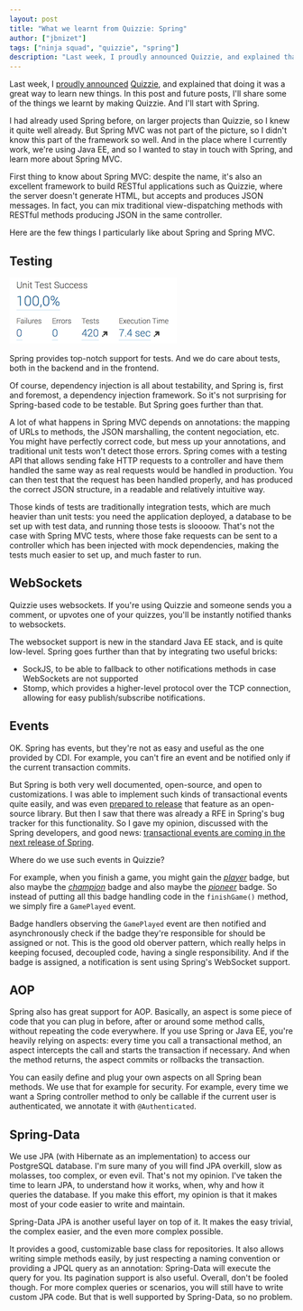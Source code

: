 ```yaml
---
layout: post
title: "What we learnt from Quizzie: Spring"
author: ["jbnizet"]
tags: ["ninja squad", "quizzie", "spring"]
description: "Last week, I proudly announced Quizzie, and explained that doing it was a great way to learn new things. In this post and future posts, I'll share some of the things we learnt by making Quizzie. And I'll start with Spring."
---
```


Last week, I [proudly announced](http://blog.ninja-squad.com/2015/03/03/quizzie-announcement/) [Quizzie](https://quizzie.io), and 
explained that doing it was a great way to learn new things. In this post and future posts, I'll share some of the things we learnt
by making Quizzie. And I'll start with Spring.

I had already used Spring before, on larger projects than Quizzie, so I knew it quite well already. But Spring MVC was not part of the picture,
so I didn't know this part of the framework so well. And in the place where I currently work, we're using Java EE, and so I wanted 
to stay in touch with Spring, and learn more about Spring MVC.

First thing to know about Spring MVC: despite the name, it's also an excellent framework to build RESTful applications such as Quizzie,
where the server doesn't generate HTML, but accepts and produces JSON messages. In fact, you can mix traditional view-dispatching methods
with RESTful methods producing JSON in the same controller.

Here are the few things I particularly like about Spring and Spring MVC.

## Testing

![Test results in SonarQube](/assets/images/quizzie/test-results.png)

Spring provides top-notch support for tests. And we do care about tests, both in the backend and in the frontend.

Of course, dependency injection is all about testability, and Spring is, first and foremost,
a dependency injection framework. So it's not surprising for Spring-based code to be testable. But Spring goes further than that. 

A lot of what happens in Spring MVC depends on annotations: the mapping of URLs to methods, the 
JSON marshalling, the content negociation, etc. You might have perfectly correct code, but mess up your annotations, and traditional
unit tests won't detect those errors. Spring comes with a testing API that allows sending fake HTTP requests to a controller
and have them handled the same way as real requests would be handled in production. You can then test that the request has been handled 
properly, and has produced the correct JSON structure, in a readable and relatively intuitive way. 

Those kinds of tests are traditionally integration tests, which are much heavier than unit tests: you need the application
deployed, a database to be set up with test data, and running those tests is sloooow. That's not the case with Spring MVC tests, where 
those fake requests can be sent to a controller which has been injected with mock dependencies, making the tests much easier to set up,
and much faster to run.

## WebSockets

Quizzie uses websockets. If you're using Quizzie and someone sends you a comment, or upvotes one of your quizzes,
you'll be instantly notified thanks to websockets.

The websocket support is new in the standard Java EE stack, and is quite low-level. Spring goes further than that 
by integrating two useful bricks:
 
  - SockJS, to be able to fallback to other notifications methods in case WebSockets are not supported
  - Stomp, which provides a higher-level protocol over the TCP connection, allowing for easy publish/subscribe notifications.

## Events

OK. Spring has events, but they're not as easy and useful as the one provided by CDI. For example, you can't fire an event and be notified
only if the current transaction commits. 

But Spring is both very well documented, open-source, and open to customizations. I was able to implement
such kinds of transactional events quite easily, and was even [prepared to release](https://github.com/Ninja-Squad/spring-events/pull/1) that feature as an open-source library.
But then I saw that there was already a RFE in Spring's bug tracker for this functionality. So I gave my opinion, discussed with 
the Spring developers, and good news: [transactional events are coming in the next release of Spring](https://spring.io/blog/2015/02/11/better-application-events-in-spring-framework-4-2).

Where do we use such events in Quizzie? 

For example, when you finish a game, you might gain the [*player*](https://quizzie.io/badges/player) badge, but also maybe the 
[*champion*](https://quizzie.io/badges/champion) badge and also maybe the [*pioneer*](https://quizzie.io/badges/pioneer) badge. 
So instead of putting all this badge handling code in the `finishGame()` method, we simply fire a `GamePlayed` event.

Badge handlers observing the `GamePlayed` event are then notified and asynchronously check if the badge they're responsible for should be assigned or not. 
This is the good old oberver pattern, which really helps in keeping focused, decoupled code, having a single responsibility. And if the badge is assigned,
a notification is sent using Spring's WebSocket support.

## AOP

Spring also has great support for AOP. Basically, an aspect is some piece of code that you can plug in before, after or around some method calls, 
without repeating the code everywhere. If you use Spring or Java EE, you're heavily relying on aspects: every time you call a transactional method,
an aspect intercepts the call and starts the transaction if necessary. And when the method returns, the aspect commits or rollbacks the transaction.

You can easily define and plug your own aspects on all Spring bean methods. We use that for example for security. For example, every time we want a
Spring controller method to only be callable if the current user is authenticated, we annotate it with `@Authenticated`. 

## Spring-Data

We use JPA (with Hibernate as an implementation) to access our PostgreSQL database. I'm sure many of you will find JPA overkill, slow as molasses,
too complex, or even evil. That's not my opinion. I've taken the time to learn JPA, to understand how it works, when, why and how it queries the database.
If you make this effort, my opinion is that it makes most of your code easier to write and maintain.

Spring-Data JPA is another useful layer on top of it. It makes the easy trivial, the complex easier, and the even more complex possible.

It provides a good, customizable base class for repositories. It also allows writing simple methods easily, by just respecting a naming convention 
or providing a JPQL query as an annotation: Spring-Data will execute the query for you.
Its pagination support is also useful. Overall, don't be fooled though. For more complex queries or scenarios, you will still have to write custom
JPA code. But that is well supported by Spring-Data, so no problem.
